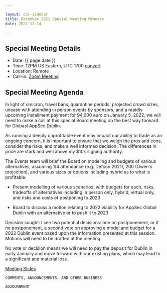 ```yaml
---

layout: col-sidebar
title: December 2021 Special Meeting Minutes
date: 2021-12-14

---
```


## Special Meeting Details
- Date: {{ page.date }}
- Time: 12PM US Eastern, UTC 1700 [convert](https://www.timeanddate.com/worldclock/meetingdetails.html?year=2020&month=8&day=25&hour=17&min=0&sec=0&p1=16&p2=919&p3=78&p4=136&p5=137&p6=176&p7=179)
- Location: Remote
- Call-in: [Zoom Meeting](https://zoom.us/j/675935446)

## Special Meeting Agenda

In light of omicron, travel bans, quarantine periods, projected crowd sizes, unease with attending in person events by sponsors, and a rapidly upcoming installment payment for 94,000 euro on January 5, 2022, we will need to make a call at this special Board meeting on the best way forward for Globasl AppSec Dublin.

As running a deeply unprofitable event may impact our ability to trade as an ongoing concern, it is important to ensure that we weigh the pros and cons, consider the risks, and make a well informed decision. The differences in price are stark and well above my $10k signing authority.

The Events team will brief the Board on modeling and budgets of various alternatives, assuming 1/4 attendance (e.g. Defcon 2021), 200 (Owen's projection), and various sizes or options including hybrid as to what is profitable. 
- Present modelling of various scenarios, with budgets for each, risks, tradeoffs of alternatives including in person only, hybrid, virtual only, and risks and costs of postponing to 2023


- Board to discuss a motion relating to 2022 viability for AppSec Global Dublin with an alternative or to push it to 2023

Decision sought: I see two potential decisions: one on postponement, or if no postponement, a second vote on approving a model and budget for a 2022 Dublin event based upon the information presented at this session. Motions will need to be drafted at the meeting.

No vote or decision means we will need to pay the deposit for Dublin in early January and move forward with our existing plans, which may lead to a significant and material loss.

[Meeting Slides](https://docs.google.com/presentation/d/1FDwGeAbUTKbNKxLrtIRQpPXm3itjLQr-ysrwAxPBE30/edit?usp=sharing)



```
COMMENTS, ANNOUNCEMENTS, AND OTHER BUSINESS
```

```
ADJOURNMENT
```
